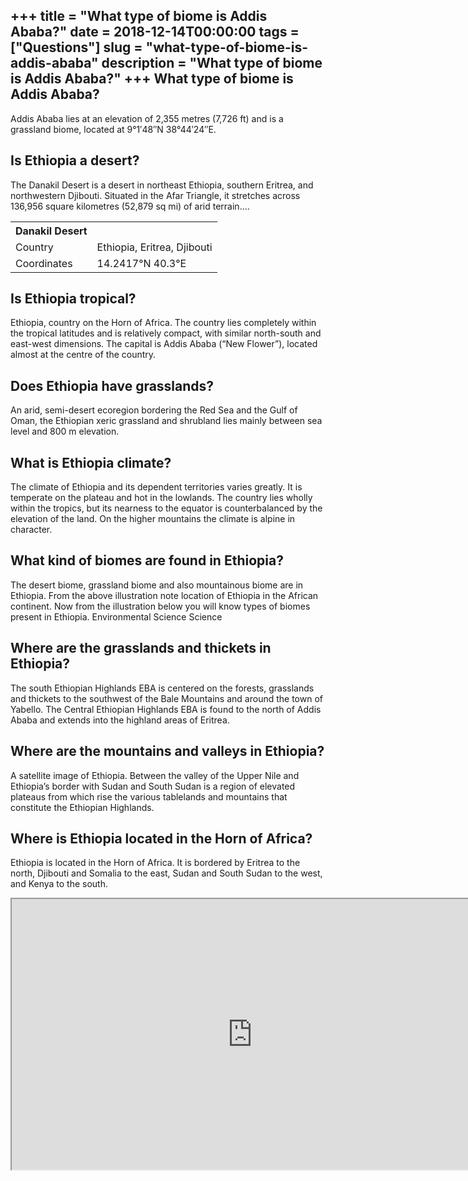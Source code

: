 +++
title = "What type of biome is Addis Ababa?"
date = 2018-12-14T00:00:00
tags = ["Questions"]
slug = "what-type-of-biome-is-addis-ababa"
description = "What type of biome is Addis Ababa?"
+++
What type of biome is Addis Ababa?
----------------------------------

Addis Ababa lies at an elevation of 2,355 metres (7,726 ft) and is a grassland biome, located at 9°1′48″N 38°44′24″E.

Is Ethiopia a desert?
---------------------

The Danakil Desert is a desert in northeast Ethiopia, southern Eritrea, and northwestern Djibouti. Situated in the Afar Triangle, it stretches across 136,956 square kilometres (52,879 sq mi) of arid terrain….

<table><tr><th>Danakil Desert</th></tr><tr><td>Country</td><td>Ethiopia, Eritrea, Djibouti</td></tr><tr><td>Coordinates</td><td>14.2417°N 40.3°E</td></tr></table>

Is Ethiopia tropical?
---------------------

Ethiopia, country on the Horn of Africa. The country lies completely within the tropical latitudes and is relatively compact, with similar north-south and east-west dimensions. The capital is Addis Ababa (“New Flower”), located almost at the centre of the country.

Does Ethiopia have grasslands?
------------------------------

An arid, semi-desert ecoregion bordering the Red Sea and the Gulf of Oman, the Ethiopian xeric grassland and shrubland lies mainly between sea level and 800 m elevation.

What is Ethiopia climate?
-------------------------

The climate of Ethiopia and its dependent territories varies greatly. It is temperate on the plateau and hot in the lowlands. The country lies wholly within the tropics, but its nearness to the equator is counterbalanced by the elevation of the land. On the higher mountains the climate is alpine in character.

What kind of biomes are found in Ethiopia?
------------------------------------------

The desert biome, grassland biome and also mountainous biome are in Ethiopia. From the above illustration note location of Ethiopia in the African continent. Now from the illustration below you will know types of biomes present in Ethiopia. Environmental Science Science

Where are the grasslands and thickets in Ethiopia?
--------------------------------------------------

The south Ethiopian Highlands EBA is centered on the forests, grasslands and thickets to the southwest of the Bale Mountains and around the town of Yabello. The Central Ethiopian Highlands EBA is found to the north of Addis Ababa and extends into the highland areas of Eritrea.

Where are the mountains and valleys in Ethiopia?
------------------------------------------------

A satellite image of Ethiopia. Between the valley of the Upper Nile and Ethiopia’s border with Sudan and South Sudan is a region of elevated plateaus from which rise the various tablelands and mountains that constitute the Ethiopian Highlands.

Where is Ethiopia located in the Horn of Africa?
------------------------------------------------

Ethiopia is located in the Horn of Africa. It is bordered by Eritrea to the north, Djibouti and Somalia to the east, Sudan and South Sudan to the west, and Kenya to the south.

<iframe allow="accelerometer; autoplay; clipboard-write; encrypted-media; gyroscope; picture-in-picture" allowfullscreen="" class="__youtube_prefs__  epyt-is-override  no-lazyload" data-no-lazy="1" data-origheight="433" data-origwidth="770" data-skipgform_ajax_framebjll="" height="433" id="_ytid_68413" loading="lazy" src="https://www.youtube.com/embed/wVMT3eEBbkQ?enablejsapi=1&autoplay=0&cc_load_policy=0&cc_lang_pref=&iv_load_policy=1&loop=0&modestbranding=0&rel=1&fs=1&playsinline=0&autohide=2&theme=dark&color=red&controls=1&" title="YouTube player" width="770"></iframe>
